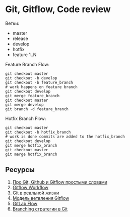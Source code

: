 # Git, Gitflow, Code review

Ветки:
* master
* release
* develop
* hotfix
* feature 1..N

Feature Branch Flow:
```
git checkout master
git checkout -b develop
git checkout -b feature_branch
# work happens on feature branch
git checkout develop
git merge feature_branch
git checkout master
git merge develop
git branch -d feature_branch
```

Hotfix Branch Flow:
```
git checkout master
git checkout -b hotfix_branch
# work is done commits are added to the hotfix_branch
git checkout develop
git merge hotfix_branch
git checkout master
git merge hotfix_branch
```

## Ресурсы
1. [Про Git, Github и Gitflow простыми словами](https://proglib.io/p/git-github-gitflow/)
2. [Gitflow Workflow](https://www.atlassian.com/git/tutorials/comparing-workflows/gitflow-workflow)
3. [Git в реальной жизни](https://blog.regolit.com/2016/10/26/git-in-real-life)
4. [Модель ветвления Gitflow](https://bitworks.software/2019-03-12-gitflow-workflow.html)
5. [GitLab Flow](https://habr.com/ru/company/softmart/blog/316686/)
6. [Branching стратегии в Git](https://bool.dev/blog/detail/git-branching-strategies)